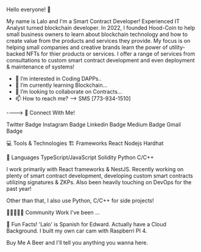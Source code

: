 Hello everyone! 👋

My name is Lalo and I'm a Smart Contract Developer! 
Experienced IT Analyst turned blockchain developer. In 2022, I founded Hood-Coin to help small business owners to learn about blockchain technology and how to create value from the products and services they provide. My focus is on helping small companies and creative brands learn the power of utility-backed NFTs for thier products or services. I offer a range of services from consultations to custom smart contract development and even deployment & maintenance of systems!

- 👀 I’m interested in Coding DAPPs..
- 🌱 I’m currently learning Blockchain...
- 💞️ I’m looking to collaborate on Contracts...
- 📫 How to reach me? --> SMS [773-934-1510]

<!---
lalohamb/lalohamb is a ✨ special ✨ repository because its `README.md` (this file) appears on your GitHub profile.
You can click the Preview link to take a look at your changes.
--->
---->
📱 Connect With Me!

Twitter Badge Instagram Badge Linkedin Badge Medium Badge Gmail Badge

💻 Tools & Technologies
🏗 Frameworks
React
Nodejs
Hardhat

🧪 Languages
TypeScript/JavaScript
Solidity
Python
C/C++


I work primarily with React frameworks & NestJS. Recently working on plenty of smart contract development, developing custom smart contracts utilizing signatures & ZKPs. Also been heavily touching on DevOps for the past year!

Other than that, I also use Python, C/C++ for side projects!


🧑🏿‍🤝‍🧑🏽 Community Work
I've been ...



🍻 Fun Facts!
'Lalo' is Spanish for Edward. 
Actually have a Cloud Background.
I built my own car cam with Raspberri PI 4.


Buy Me A Beer and I'll tell you anything you wanna here. 


